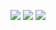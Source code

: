 
<!--<img src="https://komarev.com/ghpvc/?username=henrykorir&label=Profile Views&color=blue&style=flat" alt="henrykorir" />-->
 
[![](https://raw.githubusercontent.com/henrykorir/henrykorir/master/profile-summary-card-output/nord_bright/0-profile-details.svg)](https://github.com/henrykorir/henrykorir)
[![](https://raw.githubusercontent.com/henrykorir/henrykorir/master/profile-summary-card-output/nord_bright/3-stats.svg)](https://github.com/henrykorir/henrykorir)
[![](https://raw.githubusercontent.com/henrykorir/henrykorir/master/profile-summary-card-output/nord_bright/1-repos-per-language.svg)](https://github.com/henrykorir/henrykorir)
<!--[![](https://raw.githubusercontent.com/henrykorir/henrykorir/master/profile-summary-card-output/vue/2-most-commit-language.svg)](https://github.com/henrykorir/henrykorir)
[![](https://raw.githubusercontent.com/henrykorir/henrykorir/master/profile-summary-card-output/vue/4-productive-time.svg)](https://github.com/henrykorir/henrykorir)-->
